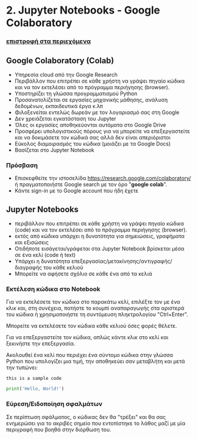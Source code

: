 # 2. Jupyter Notebooks - Google Colaboratory

### [επιστροφή στα περιεχόμενα](./README.md)


## Google Colaboratory (Colab)

* Υπηρεσία cloud από την Google Research
* Περιβάλλον που επιτρέπει σε κάθε χρήστη να γράψει πηγαίο κώδικα και να τον εκτελέσει από το πρόγραμμα περιήγησης (browser). 
* Υποστηρίζει τη γλώσσα προγραμματισμού Python
* Προσανατολίζεται σε εργασίες μηχανικής μάθησης, ανάλυση δεδομένων, εκπαιδευτικά έργα κ.λπ
* Φιλοξενείται εντελώς δωρεάν με τον λογαριασμό σας στη Google
* Δεν χρειάζεται εγκατάσταση του Jupyter
* Όλες οι εργασίες αποθηκεύονται αυτόματα στο Google Drive
* Προσφέρει υπολογιστικούς πόρους για να μπορείτε να επεξεργαστείτε και να δοκιμάσετε τον κώδικά σας αλλά δεν είναι απεριόριστοι
* Εύκολος διαμοιρασμός του κώδικα (μοιάζει με τα Google Docs)
* Βασίζεται στο Jupyter Notebook


### Πρόσβαση
* Επισκεφθείτε την ιστοσελίδα https://research.google.com/colaboratory/ ή πραγματοποιήστε Google search με τον όρο "**google colab**".
* Κάντε sign-in με το Google account που ήδη έχετε




## Jupyter Notebooks 

* περιβάλλον που επιτρέπει σε κάθε χρήστη να γράψει πηγαίο κώδικα (code) και να τον εκτελέσει από το πρόγραμμα περιήγησης (browser). 
* εκτός από κώδικα υπάρχει η δυνατότητα για σημειώσεις, γραφήματα και εξισώσεις
* Οτιδήποτε εισάγεται/γράφεται στα Jupyter Notebook βρίσκεται μέσα σε ένα κελί (code ή text)
* Υπάρχει η δυνατότητα επεξεργασίας/μετακίνησης/αντιγραφής/διαγραφής του κάθε κελιού
* Μπορείτε να αφήσετε σχόλιο σε κάθε ένα από τα κελιά

### Εκτέλεση κώδικα στο Notebook
Για να εκτελέσετε τον κώδικα στο παρακάτω κελί, επιλέξτε τον με ένα κλικ και, στη συνέχεια, πατήστε το κουμπί αναπαραγωγής στα αριστερά του κώδικα ή χρησιμοποιήστε τη συντόμευση πληκτρολογίου "Ctrl+Enter".

Μπορείτε να εκτελέσετε τον κώδικα κάθε κελιού όσες φορές θέλετε.

Για να επεξεργαστείτε τον κώδικα, απλώς κάντε κλικ στο κελί και ξεκινήστε την επεξεργασία.

Ακολουθεί ένα κελί που περιέχει ένα σύντομο κώδικα στην γλώσσα Python που υπολογίζει μια τιμή, την αποθηκεύει σαν μεταβλήτη και μετά την τυπώνει:

`this is a sample code`

```python
print('Hello, World!')
```

### Εύρεση/Ειδοποίηση σφαλμάτων

Σε περίπτωση σφάλματος, ο κώδικας δεν θα "τρέξει" και θα σας ενημερώσει για το ακριβές σημείο που εντοπίστηκε το λάθος μαζί με μία περιγραφή που βοηθά στην διόρθωση του.